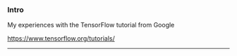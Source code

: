 ### Intro
My experiences with the TensorFlow tutorial from Google

https://www.tensorflow.org/tutorials/



-----
